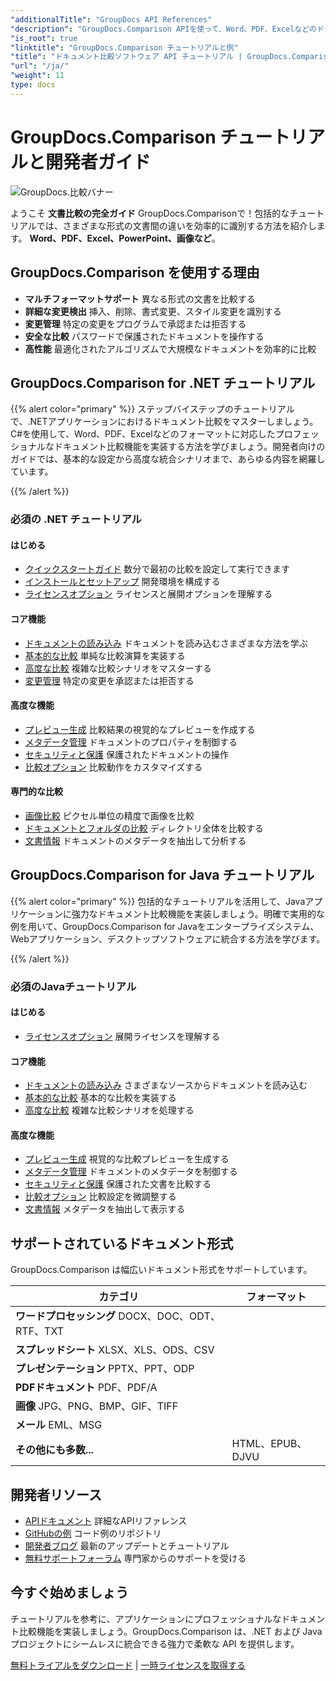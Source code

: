 ```yaml
---
"additionalTitle": "GroupDocs API References"
"description": "GroupDocs.Comparison APIを使って、Word、PDF、Excelなどのドキュメント形式を比較する方法を学びましょう。.NETおよびJava開発者向けのステップバイステップのチュートリアルとコード例をご覧ください。"
"is_root": true
"linktitle": "GroupDocs.Comparison チュートリアルと例"
"title": "ドキュメント比較ソフトウェア API チュートリアル | GroupDocs.Comparison"
"url": "/ja/"
"weight": 11
type: docs
---
```

# GroupDocs.Comparison チュートリアルと開発者ガイド

![GroupDocs.比較バナー](./groupdocs-comparison-net.svg)

ようこそ **文書比較の完全ガイド** GroupDocs.Comparisonで！包括的なチュートリアルでは、さまざまな形式の文書間の違いを効率的に識別する方法を紹介します。 **Word、PDF、Excel、PowerPoint、画像など**。

## GroupDocs.Comparison を使用する理由

- **マルチフォーマットサポート** 異なる形式の文書を比較する
- **詳細な変更検出** 挿入、削除、書式変更、スタイル変更を識別する
- **変更管理** 特定の変更をプログラムで承認または拒否する
- **安全な比較** パスワードで保護されたドキュメントを操作する
- **高性能** 最適化されたアルゴリズムで大規模なドキュメントを効率的に比較

## GroupDocs.Comparison for .NET チュートリアル

{{% alert color="primary" %}}
ステップバイステップのチュートリアルで、.NETアプリケーションにおけるドキュメント比較をマスターしましょう。C#を使用して、Word、PDF、Excelなどのフォーマットに対応したプロフェッショナルなドキュメント比較機能を実装する方法を学びましょう。開発者向けのガイドでは、基本的な設定から高度な統合シナリオまで、あらゆる内容を網羅しています。

{{% /alert %}}

### 必須の .NET チュートリアル

<div class="row">
<div class="col-md-6">

#### はじめる
- [クイックスタートガイド](./net/quick-start/) 数分で最初の比較を設定して実行できます
- [インストールとセットアップ](./net/getting-started/) 開発環境を構成する
- [ライセンスオプション](./net/licensing-configuration/) ライセンスと展開オプションを理解する

#### コア機能
- [ドキュメントの読み込み](./net/document-loading/) ドキュメントを読み込むさまざまな方法を学ぶ
- [基本的な比較](./net/basic-comparison/) 単純な比較演算を実装する
- [高度な比較](./net/advanced-comparison/) 複雑な比較シナリオをマスターする
- [変更管理](./net/change-management/) 特定の変更を承認または拒否する

</div>
<div class="col-md-6">

#### 高度な機能
- [プレビュー生成](./net/preview-generation/) 比較結果の視覚的なプレビューを作成する
- [メタデータ管理](./net/metadata-management/) ドキュメントのプロパティを制御する
- [セキュリティと保護](./net/security-protection/) 保護されたドキュメントの操作
- [比較オプション](./net/comparison-options/) 比較動作をカスタマイズする

#### 専門的な比較
- [画像比較](./net/image-comparison/) ピクセル単位の精度で画像を比較
- [ドキュメントとフォルダの比較](./net/documents-and-folder-comparison/) ディレクトリ全体を比較する
- [文書情報](./net/document-information/) ドキュメントのメタデータを抽出して分析する

</div>
</div>

## GroupDocs.Comparison for Java チュートリアル

{{% alert color="primary" %}}
包括的なチュートリアルを活用して、Javaアプリケーションに強力なドキュメント比較機能を実装しましょう。明確で実用的な例を用いて、GroupDocs.Comparison for Javaをエンタープライズシステム、Webアプリケーション、デスクトップソフトウェアに統合する方法を学びます。

{{% /alert %}}

### 必須のJavaチュートリアル

<div class="row">
<div class="col-md-6">

#### はじめる
- [ライセンスオプション](./java/licensing-configuration) 展開ライセンスを理解する

#### コア機能
- [ドキュメントの読み込み](./java/document-loading/) さまざまなソースからドキュメントを読み込む
- [基本的な比較](./java/basic-comparison/) 基本的な比較を実装する
- [高度な比較](./java/advanced-comparison/) 複雑な比較シナリオを処理する

</div>
<div class="col-md-6">

#### 高度な機能
- [プレビュー生成](./java/preview-generation/) 視覚的な比較プレビューを生成する
- [メタデータ管理](./java/metadata-management/) ドキュメントのメタデータを制御する
- [セキュリティと保護](./java/security-protection/) 保護された文書を比較する
- [比較オプション](./java/comparison-options/) 比較設定を微調整する
- [文書情報](./java/document-information) メタデータを抽出して表示する

</div>
</div>

## サポートされているドキュメント形式

GroupDocs.Comparison は幅広いドキュメント形式をサポートしています。

| カテゴリ | フォーマット |
|----------|----------|
| **ワードプロセッシング** DOCX、DOC、ODT、RTF、TXT |
| **スプレッドシート** XLSX、XLS、ODS、CSV |
| **プレゼンテーション** PPTX、PPT、ODP |
| **PDFドキュメント** PDF、PDF/A |
| **画像** JPG、PNG、BMP、GIF、TIFF |
| **メール** EML、MSG |
| **その他にも多数...** | HTML、EPUB、DJVU |

## 開発者リソース

- [APIドキュメント](https://reference.groupdocs.com/comparison/) 詳細なAPIリファレンス
- [GitHubの例](https://github.com/groupdocs-comparison/) コード例のリポジトリ
- [開発者ブログ](https://blog.groupdocs.com/category/comparison/) 最新のアップデートとチュートリアル
- [無料サポートフォーラム](https://forum.groupdocs.com/c/comparison/) 専門家からのサポートを受ける

## 今すぐ始めましょう

チュートリアルを参考に、アプリケーションにプロフェッショナルなドキュメント比較機能を実装しましょう。GroupDocs.Comparison は、.NET および Java プロジェクトにシームレスに統合できる強力で柔軟な API を提供します。

[無料トライアルをダウンロード](https://releases.groupdocs.com/comparison) | [一時ライセンスを取得する](https://purchase.groupdocs.com/temporary-license)